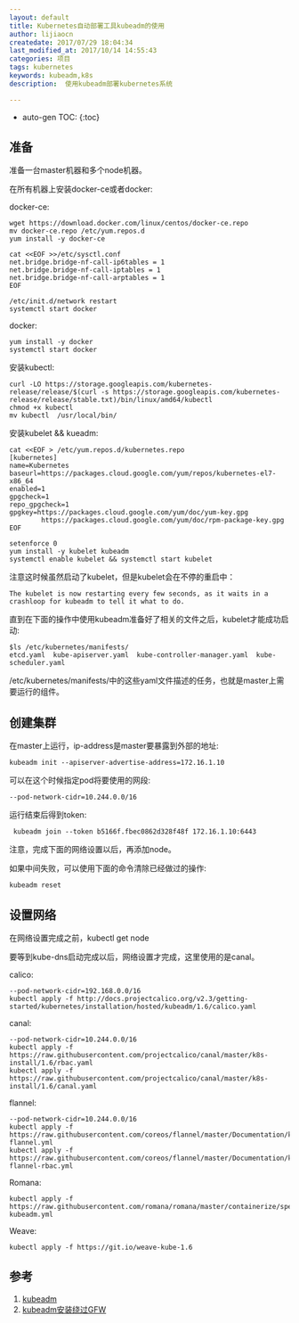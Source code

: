 ```yaml
---
layout: default
title: Kubernetes自动部署工具kubeadm的使用
author: lijiaocn
createdate: 2017/07/29 18:04:34
last_modified_at: 2017/10/14 14:55:43
categories: 项目
tags: kubernetes 
keywords: kubeadm,k8s
description:  使用kubeadm部署kubernetes系统

---
```


* auto-gen TOC:
{:toc}

## 准备 

准备一台master机器和多个node机器。

在所有机器上安装docker-ce或者docker:

docker-ce:

	wget https://download.docker.com/linux/centos/docker-ce.repo
	mv docker-ce.repo /etc/yum.repos.d
	yum install -y docker-ce
	
	cat <<EOF >>/etc/sysctl.conf
	net.bridge.bridge-nf-call-ip6tables = 1
	net.bridge.bridge-nf-call-iptables = 1
	net.bridge.bridge-nf-call-arptables = 1
	EOF
	
	/etc/init.d/network restart 
	systemctl start docker 

docker:

	yum install -y docker
	systemctl start docker 

安装kubectl:

	curl -LO https://storage.googleapis.com/kubernetes-release/release/$(curl -s https://storage.googleapis.com/kubernetes-release/release/stable.txt)/bin/linux/amd64/kubectl
	chmod +x kubectl
	mv kubectl  /usr/local/bin/

安装kubelet && kueadm:

	cat <<EOF > /etc/yum.repos.d/kubernetes.repo
	[kubernetes]
	name=Kubernetes
	baseurl=https://packages.cloud.google.com/yum/repos/kubernetes-el7-x86_64
	enabled=1
	gpgcheck=1
	repo_gpgcheck=1
	gpgkey=https://packages.cloud.google.com/yum/doc/yum-key.gpg
	        https://packages.cloud.google.com/yum/doc/rpm-package-key.gpg
	EOF

	setenforce 0
	yum install -y kubelet kubeadm
	systemctl enable kubelet && systemctl start kubelet

注意这时候虽然启动了kubelet，但是kubelet会在不停的重启中：

	The kubelet is now restarting every few seconds, as it waits in a crashloop for kubeadm to tell it what to do.

直到在下面的操作中使用kubeadm准备好了相关的文件之后，kubelet才能成功启动:

	$ls /etc/kubernetes/manifests/
	etcd.yaml  kube-apiserver.yaml  kube-controller-manager.yaml  kube-scheduler.yaml

/etc/kubernetes/manifests/中的这些yaml文件描述的任务，也就是master上需要运行的组件。

## 创建集群

在master上运行，ip-address是master要暴露到外部的地址:

	kubeadm init --apiserver-advertise-address=172.16.1.10

可以在这个时候指定pod将要使用的网段:

	--pod-network-cidr=10.244.0.0/16

运行结束后得到token:

	 kubeadm join --token b5166f.fbec0862d328f48f 172.16.1.10:6443

注意，完成下面的网络设置以后，再添加node。

如果中间失败，可以使用下面的命令清除已经做过的操作:

	kubeadm reset

## 设置网络

在网络设置完成之前，kubectl get  node 

要等到kube-dns启动完成以后，网络设置才完成，这里使用的是canal。

calico:

	--pod-network-cidr=192.168.0.0/16
	kubectl apply -f http://docs.projectcalico.org/v2.3/getting-started/kubernetes/installation/hosted/kubeadm/1.6/calico.yaml

canal:

	--pod-network-cidr=10.244.0.0/16
	kubectl apply -f https://raw.githubusercontent.com/projectcalico/canal/master/k8s-install/1.6/rbac.yaml
	kubectl apply -f https://raw.githubusercontent.com/projectcalico/canal/master/k8s-install/1.6/canal.yaml

flannel:

	--pod-network-cidr=10.244.0.0/16
	kubectl apply -f https://raw.githubusercontent.com/coreos/flannel/master/Documentation/kube-flannel.yml
	kubectl apply -f https://raw.githubusercontent.com/coreos/flannel/master/Documentation/kube-flannel-rbac.yml

Romana:

	kubectl apply -f https://raw.githubusercontent.com/romana/romana/master/containerize/specs/romana-kubeadm.yml

Weave:

	kubectl apply -f https://git.io/weave-kube-1.6

## 参考

1. [kubeadm][1]
2. [kubeadm安装绕过GFW][2]

[1]: https://kubernetes.io/docs/setup/independent/install-kubeadm/ "kubeadm" 
[2]: http://hairtaildai.com/blog/11  "kubeadm安装绕过GFW"

